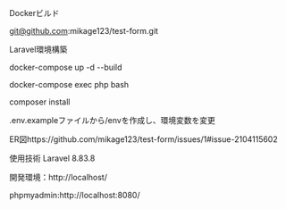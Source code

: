 Dockerビルド

git@github.com:mikage123/test-form.git

Laravel環境構築

docker-compose up -d --build

docker-compose exec php bash

composer install

.env.exampleファイルから/envを作成し、環境変数を変更

ER図https://github.com/mikage123/test-form/issues/1#issue-2104115602


使用技術
Laravel 8.83.8

開発環境：http://localhost/

phpmyadmin:http://localhost:8080/
